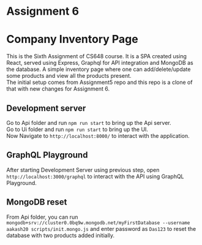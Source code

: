 # Assignment 6

# Company Inventory Page

This is the Sixth Assignment of CS648 course. It is a SPA created using React, served using Express, Graphql for API integration and MongoDB as the database. A simple inventory page where one can add/delete/update some products and view all the products present.\
The initial setup comes from Assignment5 repo and this repo is a clone of that with new changes for Assignment 6.

## Development server

Go to Api folder and run `npm run start` to bring up the Api server.\
Go to Ui folder and run `npm run start` to bring up the UI.\
Now Navigate to `http://localhost:8000/` to interact with the application.

## GraphQL Playground

After starting Development Server using previous step, open `http://localhost:3000/graphql` to interact with the API using GraphQL Playground.

## MongoDB reset

From Api folder, you can run `mongodb+srv://cluster0.0bq9w.mongodb.net/myFirstDatabase --username aakash20 scripts/init.mongo.js` and enter password as `Das123` to reset the database with two products added initially.
